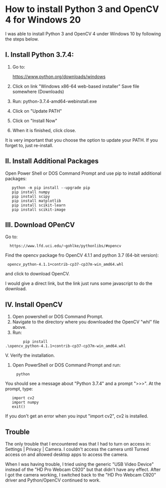 # How to install Python 3 and OpenCV 4 for Windows 20

I was able to install Python 3 and OpenCV 4 under Windows 10
by following the steps below.

I. Install Python 3.7.4:
------------------------

1. Go to:

   https://www.python.org/downloads/windows

2. Click on link "Windows x86-64 web-based installer"
   Save file somewhere (Downloads)

3. Run: python-3.7.4-amd64-webinstall.exe

4. Click on "Update PATH"

5. Click on "Install Now"

6. When it is finished, click close.

It is very important that you choose the option to update your PATH. If you forget to,
just re-install.

II. Install Additional Packages
-------------------------------

Open Power Shell or DOS Command Prompt and use
pip to install additional packages:

``` shell
   python -m pip install --upgrade pip
   pip install numpy
   pip install scipy
   pip install matplotlib
   pip install scikit-learn
   pip install scikit-image
```


III. Download OPenCV
--------------------

Go to:

      https://www.lfd.uci.edu/~gohlke/pythonlibs/#opencv

Find the opencv package fro OpenCV 4.1.1 and python 3.7 (64-bit version):

     opencv_python‑4.1.1+contrib‑cp37‑cp37m‑win_amd64.whl

and click to download OpenCV.

I would give a direct link, but the link just runs some javascript to do the download.


IV. Install OpenCV
------------------

1. Open powershell or DOS Command Prompt.
2. Navigate to the directory where you downloaded
   the OpenCV "whl" file above.
3. Run:

``` shell
        pip install .\opencv_python‑4.1.1+contrib‑cp37‑cp37m‑win_amd64.whl
```

V. Verify the installation.

1. Open PowerShell or DOS Command Prompt and run:

``` shell
     python
```

You should see a message about "Python 3.7.4" and a prompt ">>>".
At the prompt, type:

``` shell
   import cv2
   import numpy
   exit()
```

If you don't get an error when you input "import cv2", cv2 is installed.


Trouble
-------

The only trouble that I encountered was that I had to turn on access
in: Settings | Privacy | Camera. I couldn't access the camera until
Turned access on and allowed desktop apps to access the camera.


When I was having trouble, I tried using the generic "USB Video Device" instead of the "HD Pro Webcam C920"
but that didn't have any effect. After I got the camera working, I switched back to the "HD Pro Webcam C920"
driver and Python/OpenCV continued to work.
